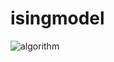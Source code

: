 # isingmodel
![algorithm](https://user-images.githubusercontent.com/73333070/105974964-c4bbb780-60d1-11eb-8d0a-f7eee5580196.PNG)  

